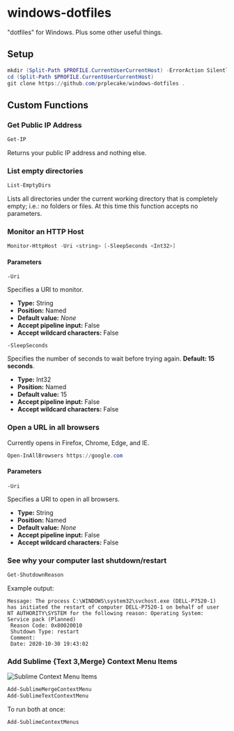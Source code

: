 # windows-dotfiles

"dotfiles" for Windows. Plus some other useful things.

## Setup

```powershell
mkdir (Split-Path $PROFILE.CurrentUserCurrentHost) -ErrorAction SilentlyContinue
cd (Split-Path $PROFILE.CurrentUserCurrentHost)
git clone https://github.com/prplecake/windows-dotfiles .
```

## Custom Functions

### Get Public IP Address

```powershell
Get-IP
```

Returns your public IP address and nothing else.

### List empty directories

```powershell
List-EmptyDirs
```

Lists all directories under the current working directory that is
completely empty; i.e.: no folders or files. At this time this function
accepts no parameters.

### Monitor an HTTP Host

```powershell
Monitor-HttpHost -Uri <string> [-SleepSeconds <Int32>]
```

#### Parameters

`-Uri`

Specifies a URI to monitor.

* **Type:** String
* **Position:** Named
* **Default value:** *None*
* **Accept pipeline input:** False
* **Accept wildcard characters:** False

`-SleepSeconds`

Specifies the number of seconds to wait before trying again. **Default:
15 seconds**.

* **Type:** Int32
* **Position:** Named
* **Default value:** 15
* **Accept pipeline input:** False
* **Accept wildcard characters:** False

### Open a URL in all browsers

Currently opens in Firefox, Chrome, Edge, and IE.

```powershell
Open-InAllBrowsers https://google.com
```

#### Parameters

`-Uri`

Specifies a URI to open in all browsers.

* **Type:** String
* **Position:** Named
* **Default value:** *None*
* **Accept pipeline input:** False
* **Accept wildcard characters:** False

### See why your computer last shutdown/restart

```powershell
Get-ShutdownReason
```

Example output:
```
Message: The process C:\WINDOWS\system32\svchost.exe (DELL-P7520-1) has initiated the restart of computer DELL-P7520-1 on behalf of user NT AUTHORITY\SYSTEM for the following reason: Operating System: Service pack (Planned)
 Reason Code: 0x80020010
 Shutdown Type: restart
 Comment:
 Date: 2020-10-30 19:43:02
```

### Add Sublime {Text 3,Merge} Context Menu Items

![Sublime Context Menu Items](https://drop.jrgnsn.net/oqlX.png)

```powershell
Add-SublimeMergeContextMenu
Add-SublimeTextContextMenu
```

To run both at once:

```powershell
Add-SublimeContextMenus
```
